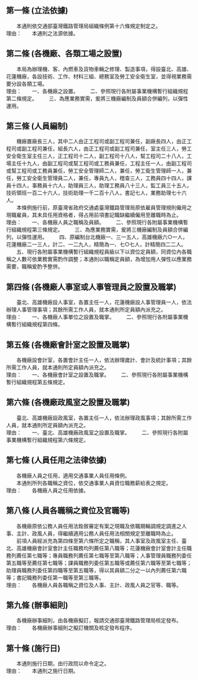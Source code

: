第一條 (立法依據)
-----------------
　　本通則依交通部臺灣鐵路管理局組織條例第十六條規定制定之。  
理由：　　本通則之法源依據。

第二條 (各機廠、各類工場之設置)
-------------------------------
　　本局為辦理機、客、內燃車及貨物車輛之修理、製造事項，得設臺北、高雄、花蓮機廠，各設技術、工作、材料三組、總務室及勞工安全衛生室，並得視業務需要分設各類工場。  
理由：　　一、各機廠之設置。
　　二、參照現行各附屬事業機構暫行組織規程第二條規定。
　　三、為應業務實需，爰將三機廠編制及員額合併編列，以彈性運用。

第三條 (人員編制)
-----------------
　　機廠置廠長三人，其中二人由正工程司或副工程司兼任，副廠長四人，由正工程司或副工程司兼任，組長六人，由正工程司或副工程司兼任，室主任三人，勞工安全衛生室主任三人，正工程司十二人，副工程司十八人，幫工程司二十八人，工場主任十九人，由副工程司或幫工程司或工務員兼任，工程主任一人，由副工程司或幫工程司或工務員兼任，勞工安全管理師二人，兼任，勞工衛生管理師一人，兼任，勞工安全衛生管理員二人，兼任，專員九人，稽查三人，工務員四十四人，課員十四人，事務員十六人，助理員三人，助理工務員八十三人，監工員三十五人，技術領班一百二十六人，技術助理一千二百十八人，書記七人，業務助理七十六人。  
　　本條例施行前，原臺灣省政府交通處臺灣鐵路管理局原依雇員管理規則僱用之現職雇員，其未具任用資格者，得占用前項書記職缺繼續僱用至離職時為止。  
理由：　　一、各機廠人員之職稱及員額。
　　二、參照現行各附屬事業機構暫行組織規程第三條規定。
　　三、為應業務實需，爰將三機廠編制及員額合併編列，以彈性運用。
　　四、原編制台北機廠一、三一五人，高雄機廠六○一人，花蓮機廠二一三人，計二、一二九人，精簡為一、七○七人，計精簡四二二人。
　　五、現行各附屬事業機構暫行組織規程員級以下以資位定員額，同資位內各職稱之人數可依業務實需酌作調整；本通則以職稱定員額，為增加用人彈性以應業務需要，職稱爰酌予整併。

第四條 (各機廠人事室或人事管理員之設置及職掌)
---------------------------------------------
　　臺北、高雄機廠設人事室，各置主任一人，花蓮機廠設人事管理員一人，依法辦理人事管理事項；其餘所需工作人員，就本通則所定員額內派充之。  
理由：　　一、各機廠人事單位之設置及職掌。
　　二、參照現行各附屬事業機構暫行組織規程第四條。

第五條 (各機廠會計室之設置及職掌)
---------------------------------
　　各機廠設會計室，各置會計主任一人，依法辦理歲計、會計及統計事項；其餘所需工作人員，就本通則所定員額內派充之。  
理由：　　一、各機廠會計室之設置及職掌。
　　二、參照現行各附屬事業機構暫行組織規程第五條規定。

第六條 (各機廠政風室之設置及職掌)
---------------------------------
　　臺北、高雄機廠設政風室，各置主任一人，依法辦理政風事項；其餘所需工作人員，就本通則所定員額內派充之。  
理由：　　一、臺北、高雄機廠政風室之設置及職掌。
　　二、參照現行各附屬事業機構暫行組織規程第六條規定。

第七條 (人員任用之法律依據)
---------------------------
　　各機廠人員之任用，適用交通事業人員任用條例。  
　　本通則所列各職稱之資位，依交通事業人員資位職務薪給表之規定。  
理由：　　各機廠人員之任用依據。

第八條 (人員各職稱之資位及官職等)
---------------------------------
　　各機廠原依公務人員任用法銓敘審定有案之現職及依職期輪調規定調進之人事、主計、政風人員，得繼續適用公務人員任用法相關規定至離職時為止。  
　　前項人員經派充為第四條至第六條所定之職稱，其人事室及政風室主任、臺北、高雄機廠會計室會計主任職務均列薦任第八職等；花蓮機廠會計室會計主任職務列薦任第七職等；專員職務列薦任第七職等至第八職等；人事管理員職務列委任第五職等至薦任第七職等；課員職務列委任第五職等或薦任第六職等至第七職等；助理員職務列委任第四職等至第五職等，得以其員額二分之一以內列薦任第六職等；書記職務列委任第一職等至第三職等。  
理由：　　各機廠人員各職稱之資位及人事、主計、政風人員之官等、職等。

第九條 (辦事細則)
-----------------
　　各機廠辦事細則，由各機廠擬訂，報請交通部臺灣鐵路管理局核定發布。  
理由：　　各機廠辦事細則之擬訂機關及核定發布程序。

第十條 (施行日)
---------------
　　本通則施行日期，由行政院以命令定之。  
理由：　　本通則之施行日期。